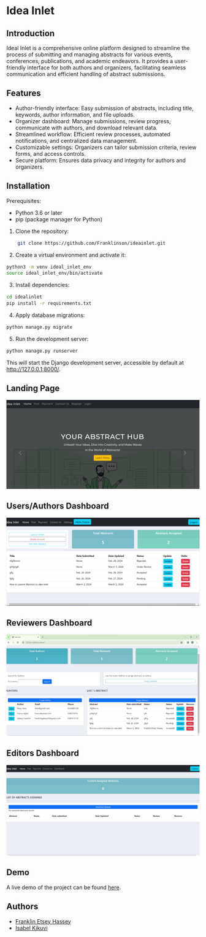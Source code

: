 # Idea Inlet

## Introduction

Ideal Inlet is a comprehensive online platform designed to streamline the process of submitting and managing abstracts for various events, conferences, publications, and academic endeavors. It provides a user-friendly interface for both authors and organizers, facilitating seamless communication and efficient handling of abstract submissions.

## Features

* Author-friendly interface: Easy submission of abstracts, including title, keywords, author information, and file uploads.
* Organizer dashboard: Manage submissions, review progress, communicate with authors, and download relevant data.
* Streamlined workflow: Efficient review processes, automated notifications, and centralized data management.
* Customizable settings: Organizers can tailor submission criteria, review forms, and access controls.
* Secure platform: Ensures data privacy and integrity for authors and organizers.

## Installation

Prerequisites:
* Python 3.6 or later
* pip (package manager for Python)

1. Clone the repository:

```bash
    git clone https://github.com/Franklinson/ideainlet.git
```

2. Create a virtual environment and activate it:

```bash
python3 -m venv ideal_inlet_env
source ideal_inlet_env/bin/activate
```

3. Install dependencies:

```bash
cd idealinlet
pip install -r requirements.txt
```

4. Apply database migrations:

```bash
python manage.py migrate
```

5. Run the development server:

```bash
python manage.py runserver
```

This will start the Django development server, accessible by default at http://127.0.0.1:8000/.

## Landing Page

![alt text](landing_page.png)

## Users/Authors Dashboard

![alt text](Author.png)

## Reviewers Dashboard

![alt text](reviewers.png)

## Editors Dashboard

![alt text](editors.png)

## Demo

A live demo of the project can be found [here](https://youtu.be/aocrUDK1elk).

## Authors

- [Franklin Etsey Hassey](https://github.com/Franklinson)
- [Isabel Kikuvi](https://github.com/Isabel-Kikuvi)
